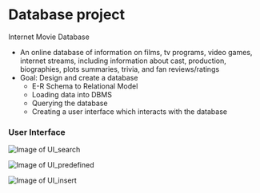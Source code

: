 # Database project

Internet Movie Database
* An online database of information on films, tv programs, video games, internet streams, including information about cast, production, biographies, plots summaries, trivia, and fan reviews/ratings
* Goal: Design and create a database
	* E-R Schema to Relational Model
	* Loading data into DBMS
	* Querying the database
	* Creating a user interface which interacts with the database


### User Interface
![Image of UI_search](https://github.com/kiru/database_project/blob/master/ui_images/Screen%20Shot%202018-06-19%20at%2011.45.53%20AM.png)

![Image of UI_predefined](https://github.com/kiru/database_project/blob/master/ui_images/Screen%20Shot%202018-06-19%20at%2011.46.14%20AM.png)

![Image of UI_insert](https://github.com/kiru/database_project/blob/master/ui_images/Screen%20Shot%202018-06-19%20at%2011.46.27%20AM.png)





